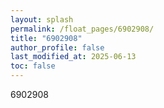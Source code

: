 ```yaml
---
layout: splash
permalink: /float_pages/6902908/
title: "6902908"
author_profile: false
last_modified_at: 2025-06-13
toc: false
---
```

 
6902908
